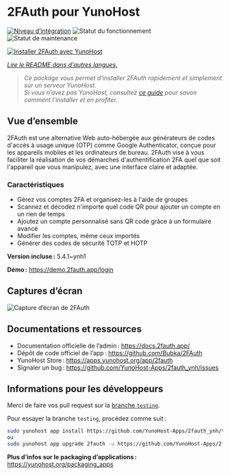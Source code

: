 <!--
Nota bene : ce README est automatiquement généré par <https://github.com/YunoHost/apps/tree/master/tools/readme_generator>
Il NE doit PAS être modifié à la main.
-->

# 2FAuth pour YunoHost

[![Niveau d’intégration](https://dash.yunohost.org/integration/2fauth.svg)](https://ci-apps.yunohost.org/ci/apps/2fauth/) ![Statut du fonctionnement](https://ci-apps.yunohost.org/ci/badges/2fauth.status.svg) ![Statut de maintenance](https://ci-apps.yunohost.org/ci/badges/2fauth.maintain.svg)

[![Installer 2FAuth avec YunoHost](https://install-app.yunohost.org/install-with-yunohost.svg)](https://install-app.yunohost.org/?app=2fauth)

*[Lire le README dans d'autres langues.](./ALL_README.md)*

> *Ce package vous permet d’installer 2FAuth rapidement et simplement sur un serveur YunoHost.*  
> *Si vous n’avez pas YunoHost, consultez [ce guide](https://yunohost.org/install) pour savoir comment l’installer et en profiter.*

## Vue d’ensemble

2FAuth est une alternative Web auto-hébergée aux générateurs de codes d'accès à usage unique (OTP) comme Google Authenticator, conçue pour les appareils mobiles et les ordinateurs de bureau.
2FAuth vise à vous faciliter la réalisation de vos démarches d'authentification 2FA quel que soit l'appareil que vous manipulez, avec une interface claire et adaptée.

### Caractéristiques

- Gérez vos comptes 2FA et organisez-les à l'aide de groupes
- Scannez et décodez n'importe quel code QR pour ajouter un compte en un rien de temps
- Ajoutez un compte personnalisé sans QR code grâce à un formulaire avancé
- Modifier les comptes, même ceux importés
- Générer des codes de sécurité TOTP et HOTP

**Version incluse :** 5.4.1~ynh1

**Démo :** <https://demo.2fauth.app/login>

## Captures d’écran

![Capture d’écran de 2FAuth](./doc/screenshots/screenshot.png)

## Documentations et ressources

- Documentation officielle de l’admin : <https://docs.2fauth.app/>
- Dépôt de code officiel de l’app : <https://github.com/Bubka/2FAuth>
- YunoHost Store : <https://apps.yunohost.org/app/2fauth>
- Signaler un bug : <https://github.com/YunoHost-Apps/2fauth_ynh/issues>

## Informations pour les développeurs

Merci de faire vos pull request sur la [branche `testing`](https://github.com/YunoHost-Apps/2fauth_ynh/tree/testing).

Pour essayer la branche `testing`, procédez comme suit :

```bash
sudo yunohost app install https://github.com/YunoHost-Apps/2fauth_ynh/tree/testing --debug
ou
sudo yunohost app upgrade 2fauth -u https://github.com/YunoHost-Apps/2fauth_ynh/tree/testing --debug
```

**Plus d’infos sur le packaging d’applications :** <https://yunohost.org/packaging_apps>
